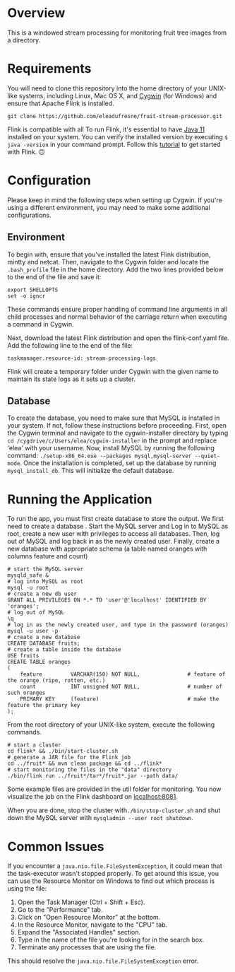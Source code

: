 # Overview
 This is a windowed stream processing for monitoring fruit tree images from a directory.

# Requirements
You will need to clone this repository into the home directory of your UNIX-like systems, including Linux, Mac OS X, 
and [Cygwin](https://cygwin.com/install.html) (for Windows) and ensure that Apache Flink is installed.
```shell
git clone https://github.com/eleadufresne/fruit-stream-processor.git
```
Flink is compatible with all To run Flink, it's essential to have [Java 11](https://www.oracle.com/java/technologies/javase/jdk11-archive-downloads.html) installed 
on your system. You can verify the installed version by executing `$ java -version` in your command prompt. Follow this 
[tutorial](https://nightlies.apache.org/flink/flink-docs-stable/docs/try-flink/local_installation/#first-steps) to get 
started with Flink. 🙃

# Configuration
Please keep in mind the following steps when setting up Cygwin. If you're using a different environment, you may need 
to make some additional configurations. 

## Environment

To begin with, ensure that you've installed the latest Flink distribution, mintty and netcat. Then, navigate to the 
Cygwin folder and locate the ```.bash_profile``` file in the home directory. Add the two lines provided below to the 
end of the file and save it:

```shell
export SHELLOPTS
set -o igncr
```
These commands ensure proper handling of command line arguments in all child processes and normal behavior of the 
carriage return when executing a command in Cygwin.

Next, download the latest Flink distribution and open the flink-conf.yaml file. Add the following line to the end of the file:

```shell
taskmanager.resource-id: stream-processing-logs
```
Flink will create a temporary folder under Cygwin with the given name to maintain its state logs as it sets up a cluster.

## Database
To create the database, you need to make sure that MySQL is installed in your system. If not, follow these instructions 
before proceeding.
First, open the Cygwin terminal and navigate to the cygwin-installer directory by typing 
``cd /cygdrive/c/Users/elea/cygwin-installer`` in the prompt and replace 'elea' with your username.
Now, install MySQL by running the following command: ``./setup-x86_64.exe --packages mysql,mysql-server --quiet-mode``.
Once the installation is completed, set up the database by running ``mysql_install_db``. This will initialize the 
default database.

# Running the Application

To run the app, you must first create database to store the output. We first need to create a database . Start the MySQL 
server and Log in to MySQL as root, create a new user with privileges to access all databases. Then, log out of MySQL 
and log back in as the newly created user. Finally, create a new database with appropriate schema (a table named 
oranges with columns feature and count)

```mysql
# start the MySQL server
mysqld_safe & 
# log into MySQL as root
mysql -u root
# create a new db user
GRANT ALL PRIVILEGES ON *.* TO 'user'@'localhost' IDENTIFIED BY 'oranges';
# log out of MySQL
\q
# log in as the newly created user, and type in the password (oranges)
mysql -u user -p
# create a new database
CREATE DATABASE fruits;
# create a table inside the database
USE fruits
CREATE TABLE oranges
(
    feature         VARCHAR(150) NOT NULL,               # feature of the orange (ripe, rotten, etc.)
    count           INT unsigned NOT NULL,               # number of such oranges
    PRIMARY KEY     (feature)                            # make the feature the primary key
);
```

From the root directory of your UNIX-like system, execute the following commands.

```shell
# start a cluster
cd flink* && ./bin/start-cluster.sh
# generate a JAR file for the Flink job
cd ../fruit* && mvn clean package && cd ../flink* 
# start monitoring the files in the "data" directory
./bin/flink run ../fruit*/tar*/fruit*.jar --path data/
```
Some example files are provided in the util folder for monitoring. You now visualize the job on the Flink dashboard 
on [localhost:8081](http://localhost:8081).

When you are done, stop the cluster with`./bin/stop-cluster.sh` and shut down the MySQL server with 
``mysqladmin --user root shutdown``.

# Common Issues

If you encounter a `java.nio.file.FileSystemException`, it could mean that the task-executor wasn't stopped properly. 
To get around this issue, you can use the Resource Monitor on Windows to find out which process is using the file:

1. Open the Task Manager (Ctrl + Shift + Esc).
2. Go to the "Performance" tab.
3. Click on "Open Resource Monitor" at the bottom.
4. In the Resource Monitor, navigate to the "CPU" tab.
5. Expand the "Associated Handles" section.
6. Type in the name of the file you're looking for in the search box.
7. Terminate any processes that are using the file.

This should resolve the `java.nio.file.FileSystemException` error.